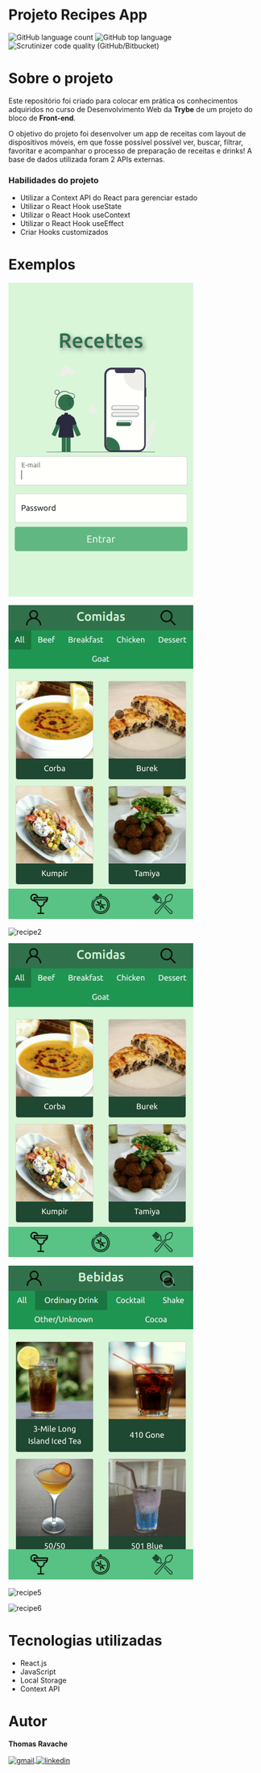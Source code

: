 # Projeto Recipes App
![GitHub language count](https://img.shields.io/github/languages/count/thomasravache/project-recipes-app-trybe)
![GitHub top language](https://img.shields.io/github/languages/top/thomasravache/project-recipes-app-trybe)
![Scrutinizer code quality (GitHub/Bitbucket)](https://img.shields.io/scrutinizer/quality/g/thomasravache/project-recipes-app-trybe/main)

# Sobre o projeto

Este repositório foi criado para colocar em prática os conhecimentos adquiridos no curso de Desenvolvimento Web da **Trybe** de um projeto do bloco de **Front-end**.

O objetivo do projeto foi desenvolver um app de receitas com layout de dispositivos móveis, em que fosse possível possível ver, buscar, filtrar, favoritar e acompanhar o processo de preparação de receitas e drinks! A base de dados utilizada foram 2 APIs externas.

### Habilidades do projeto

- Utilizar a Context API do React para gerenciar estado
- Utilizar o React Hook useState
- Utilizar o React Hook useContext
- Utilizar o React Hook useEffect
- Criar Hooks customizados

# Exemplos

![login](https://github.com/thomasravache/img-readmes/blob/master/project-recipes-app-trybe/login.gif?raw=true)

![recipe1](https://github.com/thomasravache/img-readmes/blob/master/project-recipes-app-trybe/recipes1.gif?raw=true)

![recipe2](https://github.com/thomasravache/img-readmes/blob/master/project-recipes-app-trybe/recipes2.gif?raw=true)

![recipe3](https://github.com/thomasravache/img-readmes/blob/master/project-recipes-app-trybe/recipes3.gif?raw=true)

![recipe4](https://github.com/thomasravache/img-readmes/blob/master/project-recipes-app-trybe/recipes4.gif?raw=true)

![recipe5](https://github.com/thomasravache/img-readmes/blob/master/project-recipes-app-trybe/recipes5.gif?raw=true)

![recipe6](https://github.com/thomasravache/img-readmes/blob/master/project-recipes-app-trybe/recipes5.gif?raw=true)


# Tecnologias utilizadas

- React.js
- JavaScript
- Local Storage
- Context API

# Autor
**Thomas Ravache**

<div
  style="display: inline-block"
  align="left"     
>
  <a href="mailto:thomasravache31@gmail.com" target="_blank">
    <img
      align="center"
      alt="gmail"
      src="https://img.shields.io/badge/Gmail-D14836?style=for-the-badge&logo=gmail&logoColor=white"
    />
  </a>
  <a href="https://www.linkedin.com/in/thomasravache/" target="_blank">
    <img
      align="center"
      alt="linkedin"
      src="https://img.shields.io/badge/LinkedIn-0077B5?style=for-the-badge&logo=linkedin&logoColor=white"
    />
  </a>
</div>
